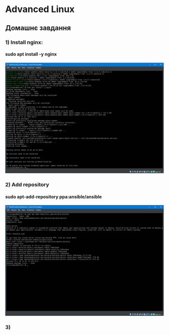# Advanced Linux

## Домашнє завдання

### 1) Install nginx:
#### sudo apt install -y nginx
![Pic2](02_nginx_ubuntu.png)

### 2) Add repository
#### sudo apt-add-repository ppa:ansible/ansible
![Pic3](03-add_rep.png)

### 3) 
